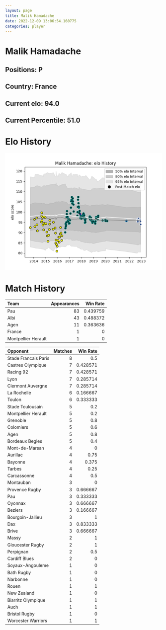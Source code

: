 ```yaml
---  
layout: page  
title: Malik Hamadache  
date: 2022-12-09 13:06:54.160775  
categories: player  
---
```

# Malik Hamadache

## Positions: P

## Country: France

## Current elo: 94.0

## Current Percentile: 51.0

# Elo History


![elo history](history_MalikHamadache.png)
# Match History


| Team                |   Appearances |   Win Rate |
|:--------------------|--------------:|-----------:|
| Pau                 |            83 |   0.439759 |
| Albi                |            43 |   0.488372 |
| Agen                |            11 |   0.363636 |
| France              |             1 |   0        |
| Montpellier Herault |             1 |   0        |

| Opponent             |   Matches |   Win Rate |
|:---------------------|----------:|-----------:|
| Stade Francais Paris |         8 |   0.5      |
| Castres Olympique    |         7 |   0.428571 |
| Racing 92            |         7 |   0.428571 |
| Lyon                 |         7 |   0.285714 |
| Clermont Auvergne    |         7 |   0.285714 |
| La Rochelle          |         6 |   0.166667 |
| Toulon               |         6 |   0.333333 |
| Stade Toulousain     |         5 |   0.2      |
| Montpellier Herault  |         5 |   0.2      |
| Grenoble             |         5 |   0.8      |
| Colomiers            |         5 |   0.6      |
| Agen                 |         5 |   0.8      |
| Bordeaux Begles      |         5 |   0.4      |
| Mont-de-Marsan       |         4 |   0        |
| Aurillac             |         4 |   0.75     |
| Bayonne              |         4 |   0.375    |
| Tarbes               |         4 |   0.25     |
| Carcassonne          |         4 |   0.5      |
| Montauban            |         3 |   0        |
| Provence Rugby       |         3 |   0.666667 |
| Pau                  |         3 |   0.333333 |
| Oyonnax              |         3 |   0.666667 |
| Beziers              |         3 |   0.166667 |
| Bourgoin-Jallieu     |         3 |   1        |
| Dax                  |         3 |   0.833333 |
| Brive                |         3 |   0.666667 |
| Massy                |         2 |   1        |
| Gloucester Rugby     |         2 |   1        |
| Perpignan            |         2 |   0.5      |
| Cardiff Blues        |         2 |   0        |
| Soyaux-Angouleme     |         1 |   0        |
| Bath Rugby           |         1 |   0        |
| Narbonne             |         1 |   0        |
| Rouen                |         1 |   1        |
| New Zealand          |         1 |   0        |
| Biarritz Olympique   |         1 |   1        |
| Auch                 |         1 |   1        |
| Bristol Rugby        |         1 |   0        |
| Worcester Warriors   |         1 |   1        |